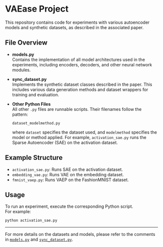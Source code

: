 # VAEase Project

This repository contains code for experiments with various autoencoder models and synthetic datasets, as described in the associated paper.

## File Overview

- **models.py**  
  Contains the implementation of all model architectures used in the experiments, including encoders, decoders, and other neural network modules.

- **sync_dataset.py**  
  Implements the synthetic dataset classes described in the paper. This includes various data generation methods and dataset wrappers for training and evaluation.

- **Other Python Files**  
  All other `.py` files are runnable scripts. Their filenames follow the pattern:  
  ```
  dataset_modelmethod.py
  ```
  where `dataset` specifies the dataset used, and `modelmethod` specifies the model or method applied. For example, `activation_sae.py` runs the Sparse Autoencoder (SAE) on the activation dataset.

## Example Structure

- `activation_sae.py`: Runs SAE on the activation dataset.
- `embedding_vae.py`: Runs VAE on the embedding dataset.
- `fmnist_vaep.py`: Runs VAEP on the FashionMNIST dataset.

## Usage

To run an experiment, execute the corresponding Python script.  
For example:
```sh
python activation_sae.py
```

---

For more details on the datasets and models, please refer to the comments in [`models.py`](models.py) and [`sync_dataset.py`](sync_dataset.py).
